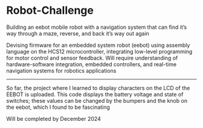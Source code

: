 # Robot-Challenge

Building an eebot mobile robot with a navigation system that can find it’s
way through a maze, reverse, and back it’s way out again

Devising firmware for an embedded system robot (eebot) using assembly language on the HCS12 microcontroller, 
integrating low-level programming for motor control and sensor feedback. 
Will require understanding of hardware-software integration, embedded controllers, 
and real-time navigation systems for robotics applications

------
So far, the project where I learned to display characters on the LCD of the EEBOT is uploaded. This code displays the battery voltage 
and state of switches; these values can be changed by the bumpers and the knob on the eebot, which I found to be fascinating

Will be completed by December 2024
